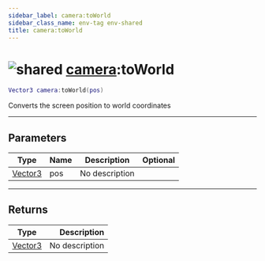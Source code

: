 ```yaml
---
sidebar_label: camera:toWorld
sidebar_class_name: env-tag env-shared
title: camera:toWorld
---
```


# <img src='/img/wiki/shared.png' alt='shared' classname='env-tag' /> [camera](../camera/README.md):toWorld

```lua
Vector3 camera:toWorld(pos)
```

Converts the screen position to world coordinates<br/>

-----------------
## Parameters

| Type   | Name | Description | Optional |
| ------ | ---- | ----------- | -------: |
| [Vector3](../vector3/README.md) | pos | No description |   |

-----------------
## Returns

| Type   | Description |
| ------ | ----------: |
| [Vector3](../vector3/README.md) | No description |

